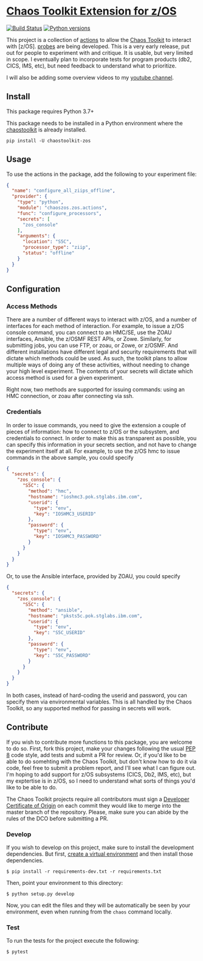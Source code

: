 # [Chaos Toolkit Extension for z/OS]()

[![Build Status](https://github.com/Tam-Lin/chaostoolkit-/actions/workflows/build-and-test.yaml/badge.svg)](https://github.com/chaostoolkit-incubator/chaostoolkit-aws/actions/workflows/build-and-test.yaml)
[![Python versions](https://img.shields.io/pypi/pyversions/chaostoolkit-aws.svg)](https://www.python.org/)


This project is a collection of [actions][] to allow the [Chaos Toolkit][chaostoolkit] to interact
with [z/OS].  [probes][] are being developed.  This is a very early release, put out for people to experiment with
and critique.  It is usable, but very limited in scope.  I eventually plan to incorporate tests for program products
(db2, CICS, IMS, etc), but need feedback to understand what to prioritize.

I will also be adding some overview videos to my [youtube channel][].

[actions]: http://chaostoolkit.org/reference/api/experiment/#action

[probes]: http://chaostoolkit.org/reference/api/experiment/#probe

[chaostoolkit]: http://chaostoolkit.org

[youtube channel]: https://www.youtube.com/channel/UC8zR_qG8MnBa1sH8Eu5nL5w

## Install

This package requires Python 3.7+

This package needs to be installed in a Python environment where the [chaostoolkit][] is already installed.

``pip install -U chaostoolkit-zos``

## Usage

To use the actions in the package, add the following to your experiment file:

```json
{
  "name": "configure_all_ziips_offline",
  "provider": {
    "type": "python",
    "module": "chaoszos.zos.actions",
    "func": "configure_processors",
    "secrets": [
      "zos_console"
    ],
    "arguments": {
      "location": "S5C",
      "processor_type": "ziip",
      "status": "offline"
    }
  }
}
```

## Configuration

### Access Methods

There are a number of different ways to interact with z/OS, and a number of interfaces for each method of interaction.
For example, to issue a z/OS console command, you can connect to an HMC/SE, use the ZOAU interfaces, Ansible, the z/OSMF
REST APIs, or Zowe. Similarly, for submitting jobs, you can use FTP, or zoau, or Zowe, or z/OSMF. And different
installations have different legal and security requirements that will dictate which methods could be used. As such, the
toolkit plans to allow multiple ways of doing any of these activities, without needing to change your high level
experiment. The contents of your secrets will dictate which access method is used for a given experiment.

Right now, two methods are supported for issuing commands:  using an HMC connection, or zoau after connecting via ssh.

### Credentials

In order to issue commands, you need to give the extension a couple of pieces of information:  how to connect to z/OS or
the subsystem, and credentials to connect. In order to make this as transparent as possible, you can specify this
information in your secrets section, and not have to change the experiment itself at all. For example, to use the z/OS
hmc to issue commands in the above sample, you could specify

```json
{
  "secrets": {
    "zos_console": {
      "S5C": {
        "method": "hmc",
        "hostname": "ioshmc3.pok.stglabs.ibm.com",
        "userid": {
          "type": "env",
          "key": "IOSHMC3_USERID"
        },
        "password": {
          "type": "env",
          "key": "IOSHMC3_PASSWORD"
        }
      }
    }
  }
}
```

Or, to use the Ansible interface, provided by ZOAU, you could specify

```json
{
  "secrets": {
    "zos_console": {
      "S5C": {
        "method": "ansible",
        "hostname": "pksts5c.pok.stglabs.ibm.com",
        "userid": {
          "type": "env",
          "key": "S5C_USERID"
        },
        "password": {
          "type": "env",
          "key": "S5C_PASSWORD"
        }
      }
    }
  }
}
```

In both cases, instead of hard-coding the userid and password, you can specify them via environmental variables.  This
is all handled by the Chaos Toolkit, so any supported method for passing in secrets will work.

## Contribute

If you wish to contribute more functions to this package, you are welcome to do so. First, fork this project,
make your changes following the usual [PEP 8][pep8] code style, add tests and submit a PR for review.  Or, if you'd like to be able to do somehting with the Chaos Toolkit, but don't know how to do it via code, feel free to submit a problem report, and I'll see what I can figure out.  I'm hoping to add support for z/OS subsystems (CICS, Db2, IMS, etc), but my exptertise is in z/OS, so I need to understand what sorts of things you'd like to be able to do.

[pep8]: https://pycodestyle.readthedocs.io/en/latest/

The Chaos Toolkit projects require all contributors must sign a
[Developer Certificate of Origin][dco] on each commit they would like to merge into the master branch of the repository.
Please, make sure you can abide by the rules of the DCO before submitting a PR.

[dco]: https://github.com/probot/dco#how-it-works

### Develop

If you wish to develop on this project, make sure to install the development dependencies. But
first, [create a virtual environment][venv] and then install those dependencies.

[venv]: http://chaostoolkit.org/reference/usage/install/#create-a-virtual-environment

```console
$ pip install -r requirements-dev.txt -r requirements.txt
```

Then, point your environment to this directory:

```console
$ python setup.py develop
```

Now, you can edit the files and they will be automatically be seen by your environment, even when running from
the `chaos` command locally.

### Test

To run the tests for the project execute the following:

```
$ pytest
```
